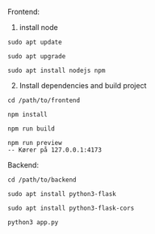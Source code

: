 Frontend:
1. install node
```
sudo apt update

sudo apt upgrade

sudo apt install nodejs npm
```
2. Install dependencies and build project
```
cd /path/to/frontend 

npm install

npm run build

npm run preview
-- Kører på 127.0.0.1:4173
```

Backend:

```
cd /path/to/backend

sudo apt install python3-flask

sudo apt install python3-flask-cors

python3 app.py
```
